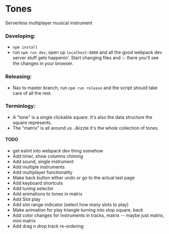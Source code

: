 # Tones

Serverless multiplayer musical instrument

### Developing:
* `npm install`
* run `npm run dev`, open up `localhost:8080` and all the good webpack dev server stuff gets happenin'.
  Start changing files and :boom: there you'll see the changes in your browser.

### Releasing:
* Nav to master branch, run `npm run release` and the script should take care of all the rest.

### Terminlogy:
* A "tone" is a single clickable square. It's also the data structure the square represents.
* The "matrix" is all around us. Jkizzle it's the whole collection of tones.

#### TODO
* get eslint into webpack dev thing somehow
* Add timer, show columns chiming
* Add sound, single instrument
* Add multiple instruments
* Add multiplayer functionality
* Make back button either undo or go to the actual last page
* Add keyboard shortcuts
* Add tuning selector
* Add animations to tones in matrix
* Add Slot play
* Add slot range indicator (select how many slots to play)
* Make animation for play triangle turning into stop square, back
* Add color changes for instruments in tracks, matrix -- maybe just matrix, mini matrix
* Add drag n drop track re-ordering
